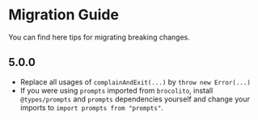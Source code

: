 # Migration Guide

You can find here tips for migrating breaking changes.

## 5.0.0

- Replace all usages of `complainAndExit(...)` by `throw new Error(...)`
- If you were using `prompts` imported from `brocolito`, install `@types/prompts` and `prompts` dependencies yourself
  and change your imports to `import prompts from "prompts"`.
